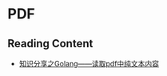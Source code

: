 # PDF

## Reading Content
* [知识分享之Golang——读取pdf中纯文本内容](https://cloud.tencent.com/developer/article/1930453)
